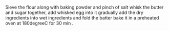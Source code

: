 Sieve the flour along with baking powder and pinch of salt
whisk the butter and sugar together, add whisked egg into it gradually
add the dry ingredients into wet ingredients and fold the batter
bake it in a preheated oven at 180degreeC for 30 min .